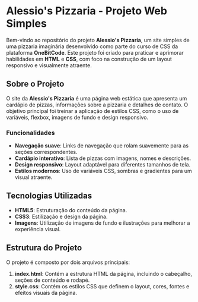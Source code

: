 # Alessio's Pizzaria - Projeto Web Simples

Bem-vindo ao repositório do projeto **Alessio's Pizzaria**, um site simples de uma pizzaria imaginária desenvolvido como parte do curso de CSS da plataforma **OneBitCode**. Este projeto foi criado para praticar e aprimorar habilidades em **HTML** e **CSS**, com foco na construção de um layout responsivo e visualmente atraente.

## Sobre o Projeto

O site da **Alessio's Pizzaria** é uma página web estática que apresenta um cardápio de pizzas, informações sobre a pizzaria e detalhes de contato. O objetivo principal foi treinar a aplicação de estilos CSS, como o uso de variáveis, flexbox, imagens de fundo e design responsivo.

### Funcionalidades

- **Navegação suave**: Links de navegação que rolam suavemente para as seções correspondentes.
- **Cardápio interativo**: Lista de pizzas com imagens, nomes e descrições.
- **Design responsivo**: Layout adaptável para diferentes tamanhos de tela.
- **Estilos modernos**: Uso de variáveis CSS, sombras e gradientes para um visual atraente.

## Tecnologias Utilizadas

- **HTML5**: Estruturação do conteúdo da página.
- **CSS3**: Estilização e design da página.
- **Imagens**: Utilização de imagens de fundo e ilustrações para melhorar a experiência visual.

## Estrutura do Projeto

O projeto é composto por dois arquivos principais:

1. **index.html**: Contém a estrutura HTML da página, incluindo o cabeçalho, seções de conteúdo e rodapé.
2. **style.css**: Contém os estilos CSS que definem o layout, cores, fontes e efeitos visuais da página.
